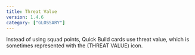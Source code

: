 ```yaml
---
title: Threat Value
version: 1.4.6
category: ["GLOSSARY"]
---
```


Instead of using squad points, Quick Build cards use threat value, which is sometimes represented with the (THREAT VALUE) icon.